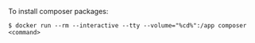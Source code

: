 To install composer packages:
```
$ docker run --rm --interactive --tty --volume="%cd%":/app composer <command>
```
